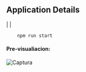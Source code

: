 ## Application Details
|               |

```
    npm run start
```

#### Pre-visualiacion:

![Captura](https://github.com/Freddy4M/proyecto-sap/assets/48028307/935f2f78-aa89-450d-b6ff-0d9fc233433c)



